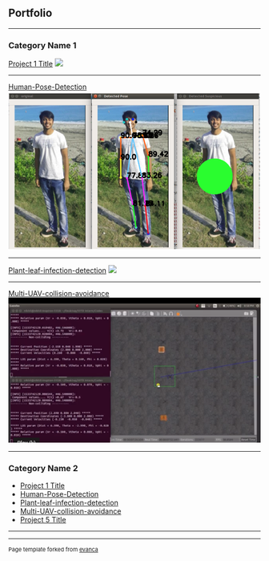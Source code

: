 ## Portfolio

---

### Category Name 1 

[Project 1 Title](/sample_page)
<img src="images/dummy_thumbnail.jpg?raw=true"/>

---

[Human-Pose-Detection](https://github.com/nik1806/Human-Pose-Detection)
<img src="images/pose.png?raw=true"/>

---
[Plant-leaf-infection-detection](https://github.com/nik1806/Plant-leaf-infection-detection)
<img src="images/leaf.ppg?raw=true"/>

---
[Multi-UAV-collision-avoidance](https://github.com/nik1806/Multi-UAV-collision-avoidance)
<img src="images/uav.png?raw=true"/>

---


### Category Name 2

- [Project 1 Title](http://example.com/)
- [Human-Pose-Detection](https://github.com/nik1806/Human-Pose-Detection)
- [Plant-leaf-infection-detection](https://github.com/nik1806/Plant-leaf-infection-detection)
- [Multi-UAV-collision-avoidance](https://github.com/nik1806/Multi-UAV-collision-avoidance)
- [Project 5 Title](http://example.com/)

---




---
<p style="font-size:11px">Page template forked from <a href="https://github.com/evanca/quick-portfolio">evanca</a></p>
<!-- Remove above link if you don't want to attibute -->
